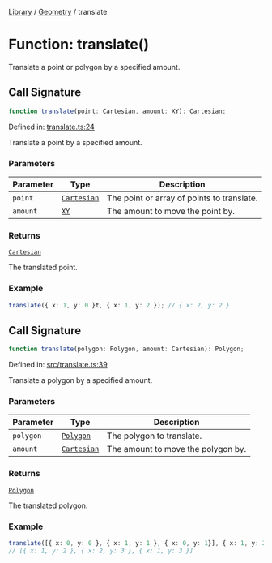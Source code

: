 <!-- markdownlint-disable -->
<!-- cspell: disable -->
[Library](../index.md) / [Geometry](./index.md) / translate

# Function: translate()

Translate a point or polygon by a specified amount.

## Call Signature

```ts
function translate(point: Cartesian, amount: XY): Cartesian;
```

Defined in: [translate.ts:24](https://github.com/technobuddha/library/blob/main/src/translate.ts#L24)

Translate a point by a specified amount.

### Parameters

| Parameter | Type | Description |
| ------ | ------ | ------ |
| `point` | [`Cartesian`](Cartesian.md) | The point or array of points to translate. |
| `amount` | [`XY`](XY.md) | The amount to move the point by. |

### Returns

[`Cartesian`](Cartesian.md)

The translated point.

### Example

```typescript
translate({ x: 1, y: 0 }t, { x: 1, y: 2 }); // { x: 2, y: 2 }
```

## Call Signature

```ts
function translate(polygon: Polygon, amount: Cartesian): Polygon;
```

Defined in: [src/translate.ts:39](https://github.com/technobuddha/library/blob/main/src/translate.ts#L39)

Translate a polygon by a specified amount.

### Parameters

| Parameter | Type | Description |
| ------ | ------ | ------ |
| `polygon` | [`Polygon`](Polygon.md) | The polygon to translate. |
| `amount` | [`Cartesian`](Cartesian.md) | The amount to move the polygon by. |

### Returns

[`Polygon`](Polygon.md)

The translated polygon.

### Example

```typescript
translate([{ x: 0, y: 0 }, { x: 1, y: 1 }, { x: 0, y: 1}], { x: 1, y: 2 });
// [{ x: 1, y: 2 }, { x: 2, y: 3 }, { x: 1, y: 3 }]
```

